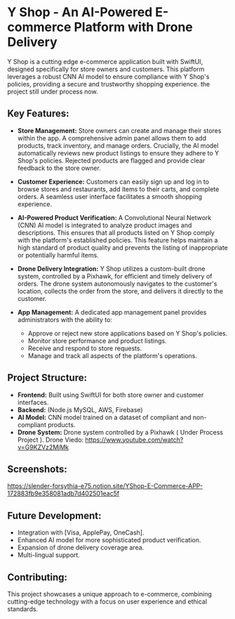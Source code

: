 # Y Shop - An AI-Powered E-commerce Platform with Drone Delivery

Y Shop is a cutting edge e-commerce application built with SwiftUI, designed specifically for store owners and customers.  This platform leverages a robust CNN AI model to ensure compliance with Y Shop's policies, providing a secure and trustworthy shopping experience.
the project still under process now.

## Key Features:

* **Store Management:** Store owners can create and manage their stores within the app.  A comprehensive admin panel allows them to add products, track inventory, and manage orders.  Crucially, the AI model automatically reviews new product listings to ensure they adhere to Y Shop's policies.  Rejected products are flagged and provide clear feedback to the store owner.

* **Customer Experience:**  Customers can easily sign up and log in to browse stores and restaurants, add items to their carts, and complete orders.  A seamless user interface facilitates a smooth shopping experience.

* **AI-Powered Product Verification:** A Convolutional Neural Network (CNN) AI model is integrated to analyze product images and descriptions.  This ensures that all products listed on Y Shop comply with the platform's established policies.  This feature helps maintain a high standard of product quality and prevents the listing of inappropriate or potentially harmful items.

* **Drone Delivery Integration:**  Y Shop utilizes a custom-built drone system, controlled by a Pixhawk, for efficient and timely delivery of orders. The drone system autonomously navigates to the customer's location, collects the order from the store, and delivers it directly to the customer.

* **App Management:**  A dedicated app management panel provides administrators with the ability to:
    * Approve or reject new store applications based on Y Shop's policies.
    * Monitor store performance and product listings.
    * Receive and respond to store requests.
    * Manage and track all aspects of the platform's operations.

## Project Structure:

* **Frontend:** Built using SwiftUI for both store owner and customer interfaces.
* **Backend:**  (Node.js MySQL, AWS, Firebase)
* **AI Model:**  CNN model trained on a dataset of compliant and non-compliant products.
* **Drone System:**  Drone system controlled by a Pixhawk ( Under Process Project ). Drone Viedo: https://www.youtube.com/watch?v=G9KZVz2MjMk

## Screenshots:

https://slender-forsythia-e75.notion.site/YShop-E-Commerce-APP-172883fb9e358081adb7d402501eac5f

## Future Development:

* Integration with [Visa, ApplePay, OneCash].
* Enhanced AI model for more sophisticated product verification.
* Expansion of drone delivery coverage area.
* Multi-lingual support.


## Contributing:


This project showcases a unique approach to e-commerce, combining cutting-edge technology with a focus on user experience and ethical standards.
